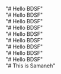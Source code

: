 "# Hello BDSF"  
"# Hello BDSF"  
"# Hello BDSF"  
"# Hello BDSF"  
"# Hello BDSF"  
"# Hello BDSF"  
"# Hello BDSF"  
"# Hello BDSF"  
"# Hello BDSF"  
"# This is Samaneh"

